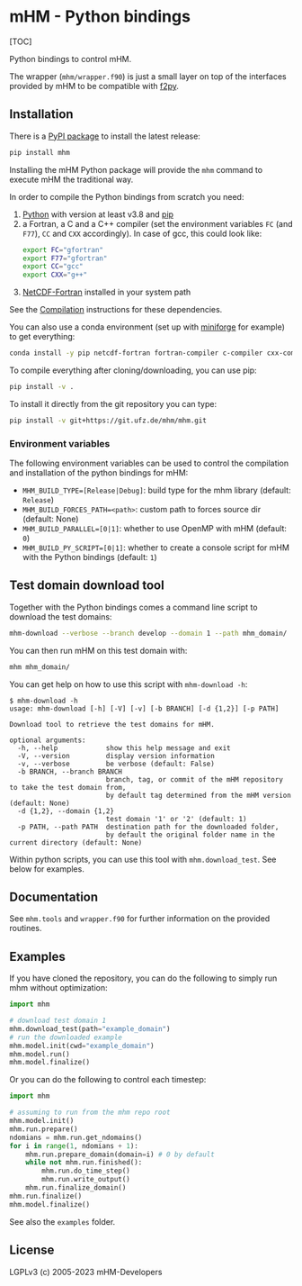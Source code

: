 # mHM - Python bindings

[TOC]

Python bindings to control mHM.

The wrapper (`mhm/wrapper.f90`) is just a small layer on top of the
interfaces provided by mHM to be compatible with [f2py](https://numpy.org/doc/stable/f2py/index.html).


## Installation

There is a [PyPI package](https://pypi.org/project/mhm) to install the latest release:

```bash
pip install mhm
```

Installing the mHM Python package will provide the `mhm` command to execute mHM the traditional way.

In order to compile the Python bindings from scratch you need:
1. [Python](https://www.python.org/) with version at least v3.8 and [pip](https://pip.pypa.io/)
2. a Fortran, a C and a C++ compiler (set the environment variables `FC` (and `F77`), `CC` and `CXX` accordingly).
    In case of gcc, this could look like:
    ```bash
    export FC="gfortran"
    export F77="gfortran"
    export CC="gcc"
    export CXX="g++"
    ```
3. [NetCDF-Fortran](https://github.com/Unidata/netcdf-fortran) installed in your system path

See the [Compilation](../doc/INSTALL.md) instructions for these dependencies.

You can also use a conda environment (set up with [miniforge](https://mhm-ufz.org/guides/install-unix/) for example)
to get everything:
```bash
conda install -y pip netcdf-fortran fortran-compiler c-compiler cxx-compiler
```

To compile everything after cloning/downloading, you can use pip:

```bash
pip install -v .
```

To install it directly from the git repository you can type:

```bash
pip install -v git+https://git.ufz.de/mhm/mhm.git
```

### Environment variables

The following environment variables can be used to control the compilation and installation of the python bindings for mHM:

- `MHM_BUILD_TYPE=[Release|Debug]`: build type for the mhm library (default: `Release`)
- `MHM_BUILD_FORCES_PATH=<path>`: custom path to forces source dir (default: None)
- `MHM_BUILD_PARALLEL=[0|1]`: whether to use OpenMP with mHM (default: `0`)
- `MHM_BUILD_PY_SCRIPT=[0|1]`: whether to create a console script for mHM with the Python bindings (default: `1`)


## Test domain download tool

Together with the Python bindings comes a command line script to download the test domains:
```bash
mhm-download --verbose --branch develop --domain 1 --path mhm_domain/
```

You can then run mHM on this test domain with:
```bash
mhm mhm_domain/
```

You can get help on how to use this script with `mhm-download -h`:
```
$ mhm-download -h
usage: mhm-download [-h] [-V] [-v] [-b BRANCH] [-d {1,2}] [-p PATH]

Download tool to retrieve the test domains for mHM.

optional arguments:
  -h, --help            show this help message and exit
  -V, --version         display version information
  -v, --verbose         be verbose (default: False)
  -b BRANCH, --branch BRANCH
                        branch, tag, or commit of the mHM repository to take the test domain from,
                        by default tag determined from the mHM version (default: None)
  -d {1,2}, --domain {1,2}
                        test domain '1' or '2' (default: 1)
  -p PATH, --path PATH  destination path for the downloaded folder,
                        by default the original folder name in the current directory (default: None)
```

Within python scripts, you can use this tool with `mhm.download_test`. See below for examples.


## Documentation

See `mhm.tools` and `wrapper.f90` for further information on the provided routines.


## Examples

If you have cloned the repository, you can do the following to simply run mhm without optimization:

```python
import mhm

# download test domain 1
mhm.download_test(path="example_domain")
# run the downloaded example
mhm.model.init(cwd="example_domain")
mhm.model.run()
mhm.model.finalize()
```

Or you can do the following to control each timestep:
```python
import mhm

# assuming to run from the mhm repo root
mhm.model.init()
mhm.run.prepare()
ndomians = mhm.run.get_ndomains()
for i in range(1, ndomians + 1):
    mhm.run.prepare_domain(domain=i) # 0 by default
    while not mhm.run.finished():
        mhm.run.do_time_step()
        mhm.run.write_output()
    mhm.run.finalize_domain()
mhm.run.finalize()
mhm.model.finalize()
```

See also the `examples` folder.


## License

LGPLv3 (c) 2005-2023 mHM-Developers
